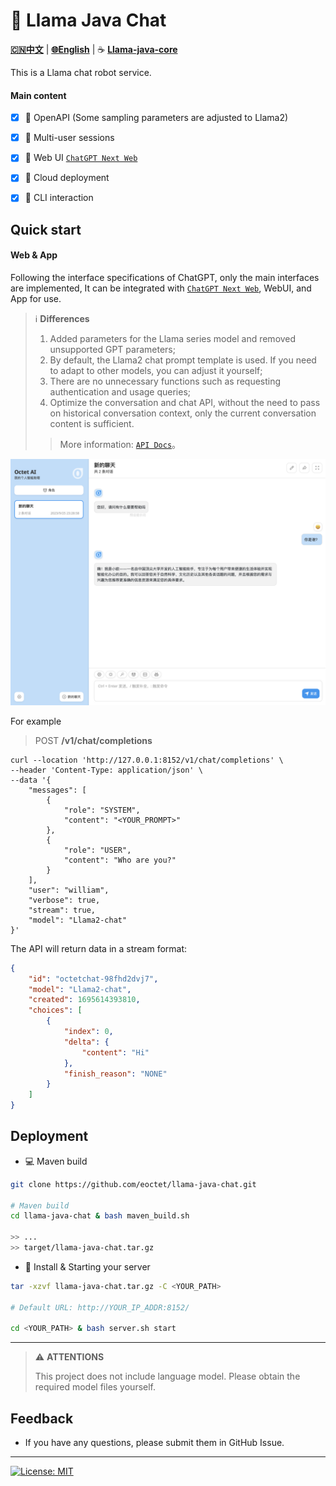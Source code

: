 # 🤖️ Llama Java Chat

[**🇨🇳中文**](./README.Zh_CN.md) | [**🌐English**](./README.md) | ☕️ [**Llama-java-core**](https://github.com/eoctet/llama-java-core.git)

This is a Llama chat robot service.

#### Main content

- [X] 🚀 OpenAPI (Some sampling parameters are adjusted to Llama2)
- [X] 🚀 Multi-user sessions
- [X] 🚀 Web UI [`ChatGPT Next Web`](https://github.com/Yidadaa/ChatGPT-Next-Web)
- [X] 🚀 Cloud deployment
- [X] 🚀 CLI interaction


## Quick start


#### Web & App

Following the interface specifications of ChatGPT, only the main interfaces are implemented, It can be integrated with [`ChatGPT Next Web`](https://github.com/Yidadaa/ChatGPT-Next-Web), WebUI, and App for use.

> ℹ️ __Differences__
> 1. Added parameters for the Llama series model and removed unsupported GPT parameters;
> 2. By default, the Llama2 chat prompt template is used. If you need to adapt to other models, you can adjust it yourself;
> 3. There are no unnecessary functions such as requesting authentication and usage queries;
> 4. Optimize the conversation and chat API, without the need to pass on historical conversation context, only the current conversation content is sufficient.
>
> > More information: [`API Docs`](docs/API.md)。

![webui.png](docs%2Fwebui.png)

For example

> POST **/v1/chat/completions**

```shell
curl --location 'http://127.0.0.1:8152/v1/chat/completions' \
--header 'Content-Type: application/json' \
--data '{
    "messages": [
        {
            "role": "SYSTEM",
            "content": "<YOUR_PROMPT>"
        },
        {
            "role": "USER",
            "content": "Who are you?"
        }
    ],
    "user": "william",
    "verbose": true,
    "stream": true,
    "model": "Llama2-chat"
}'
```

The API will return data in a stream format:

```json
{
    "id": "octetchat-98fhd2dvj7",
    "model": "Llama2-chat",
    "created": 1695614393810,
    "choices": [
        {
            "index": 0,
            "delta": {
                "content": "Hi"
            },
            "finish_reason": "NONE"
        }
    ]
}
```

## Deployment

- 💻 Maven build

```bash
git clone https://github.com/eoctet/llama-java-chat.git

# Maven build
cd llama-java-chat & bash maven_build.sh

>> ...
>> target/llama-java-chat.tar.gz
```

- 🚀 Install & Starting your server

```bash
tar -xzvf llama-java-chat.tar.gz -C <YOUR_PATH>

# Default URL: http://YOUR_IP_ADDR:8152/

cd <YOUR_PATH> & bash server.sh start
```

----

> ⚠️ __ATTENTIONS__
>
> This project does not include language model. Please obtain the required model files yourself.

## Feedback

- If you have any questions, please submit them in GitHub Issue.

----

[![License: MIT](https://img.shields.io/badge/license-MIT-blue.svg)](https://opensource.org/licenses/MIT)
